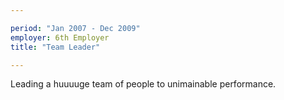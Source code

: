 ```yaml
---

period: "Jan 2007 - Dec 2009"
employer: 6th Employer 
title: "Team Leader"

---
```


Leading a huuuuge team of people to unimainable performance.